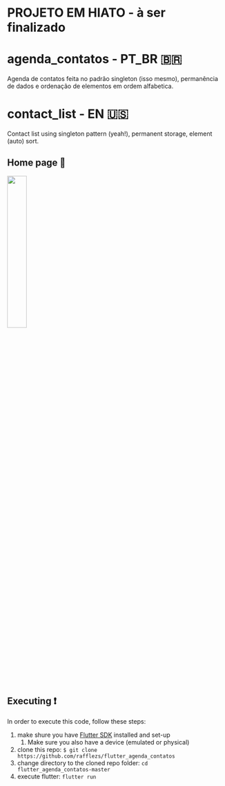 # PROJETO EM HIATO - à ser finalizado

# agenda_contatos - PT_BR 🇧🇷

Agenda de contatos feita no padrão singleton (isso mesmo), permanência de dados e ordenação de elementos em ordem alfabetica.

# contact_list - EN 🇺🇸

Contact list using singleton pattern (yeah!), permanent storage, element (auto) sort.

## Home page 📱

<img src="..." width=30% height=30%>

## Executing ❗

In order to execute this code, follow these steps:

1. make shure you have [Flutter SDK](https://flutter.dev/docs/get-started/install) installed and set-up
    1. Make sure you also have a device (emulated or physical) 
2. clone this repo: `$ git clone https://github.com/rafflezs/flutter_agenda_contatos`
3. change directory to the cloned repo folder: `cd flutter_agenda_contatos-master` 
4. execute flutter: `flutter run`
